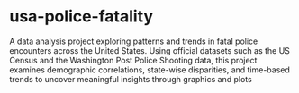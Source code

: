 # usa-police-fatality
A data analysis project exploring patterns and trends in fatal police encounters across the United States. Using official datasets such as the US Census and the Washington Post Police Shooting data, this project examines demographic correlations, state-wise disparities, and time-based trends to uncover meaningful insights through graphics and plots
